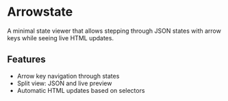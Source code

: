 # Arrowstate

A minimal state viewer that allows stepping through JSON states with arrow keys while seeing live HTML updates.

## Features
- Arrow key navigation through states
- Split view: JSON and live preview
- Automatic HTML updates based on selectors
